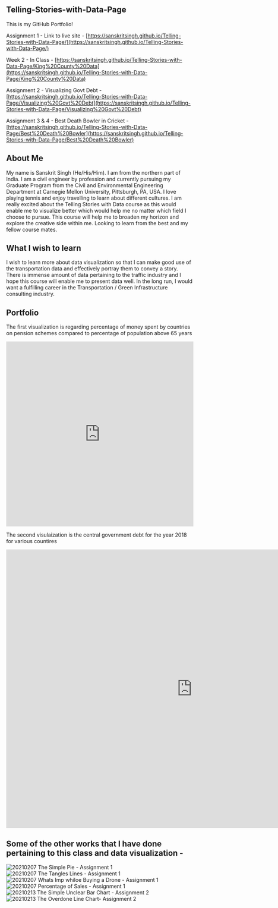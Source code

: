 ## Telling-Stories-with-Data-Page

This is my GitHub Portfolio!

Assignment 1 - Link to live site - [https://sanskritsingh.github.io/Telling-Stories-with-Data-Page/](https://sanskritsingh.github.io/Telling-Stories-with-Data-Page/)

Week 2 - In Class - [https://sanskritsingh.github.io/Telling-Stories-with-Data-Page/King%20County%20Data](https://sanskritsingh.github.io/Telling-Stories-with-Data-Page/King%20County%20Data)

Assignment 2 - Visualizing Govt Debt - [https://sanskritsingh.github.io/Telling-Stories-with-Data-Page/Visualizing%20Govt%20Debt](https://sanskritsingh.github.io/Telling-Stories-with-Data-Page/Visualizing%20Govt%20Debt)

Assignment 3 & 4 - Best Death Bowler in Cricket - [https://sanskritsingh.github.io/Telling-Stories-with-Data-Page/Best%20Death%20Bowler](https://sanskritsingh.github.io/Telling-Stories-with-Data-Page/Best%20Death%20Bowler)


## About Me

My name is Sanskrit Singh (He/His/Him). I am from the northern part of India. I am a civil engineer by profession and currently pursuing my Graduate Program from the Civil and Environmental Engineering Department at Carnegie Mellon University, Pittsburgh, PA, USA. I love playing tennis and enjoy travelling to learn about different cultures. I am really excited about the Telling Stories with Data course as this would enable me to visualize better which would help me no matter which field I choose to pursue. This course will help me to broaden my horizon and explore the creative side within me. Looking to learn from the best and my fellow course mates. 

## What I wish to learn

I wish to learn more about data visualization so that I can make good use of the transportation data and effectively portray them to convey a story. There is immense amount of data pertaining to the traffic industry and I hope this course will enable me to present data well. In the long run, I would want a fulfilling career in the Transportation / Green Infrastructure consulting industry.

## Portfolio

The first visualization is regarding percentage of money spent by countries on pension schemes compared to percentage of population above 65 years

<iframe title="Brazil's golden oldie blowout" aria-label="chart" id="datawrapper-chart-bi5le" src="https://datawrapper.dwcdn.net/bi5le/1/" scrolling="no" frameborder="0" style="width: 0; min-width: 100% !important; border: none;" height="498"></iframe><script type="text/javascript">!function(){"use strict";window.addEventListener("message",(function(a){if(void 0!==a.data["datawrapper-height"])for(var e in a.data["datawrapper-height"]){var t=document.getElementById("datawrapper-chart-"+e)||document.querySelector("iframe[src*='"+e+"']");t&&(t.style.height=a.data["datawrapper-height"][e]+"px")}}))}();
</script>

The second visulaization is the central government debt for the year 2018 for various countires

<iframe src="https://data.oecd.org/chart/6gMT" width="1000" height="750" style="border: 0" mozallowfullscreen="true" webkitallowfullscreen="true" allowfullscreen="true"><a href="https://data.oecd.org/chart/6gMT" target="_blank">OECD Chart: General government debt, Total, % of GDP, Annual, 2018</a></iframe>


## Some of the other works that I have done pertaining to this class and data visualization - 

![20210207 The Simple Pie - Assignment 1](https://user-images.githubusercontent.com/78463682/107310652-d3538880-6a5a-11eb-9642-7a56569ab945.png)
![20210207 The Tangles Lines - Assignment 1](https://user-images.githubusercontent.com/78463682/107310654-d3ec1f00-6a5a-11eb-9977-aa51f2c0cb09.jpg)
![20210207 Whats Imp whiloe Buying a Drone - Assignment 1](https://user-images.githubusercontent.com/78463682/107310656-d484b580-6a5a-11eb-8e07-c3432c1cab60.jpg)
![20210207 Percentage of Sales - Assignment 1](https://user-images.githubusercontent.com/78463682/107310657-d51d4c00-6a5a-11eb-9a44-c258b50a3d65.jpg)
![20210213 The Simple Unclear Bar Chart - Assignment 2](https://user-images.githubusercontent.com/78463682/108584766-e0e9f780-7311-11eb-8cd8-5519f8222579.png)
![20210213 The Overdone Line Chart- Assignment 2](https://user-images.githubusercontent.com/78463682/108584769-e5aeab80-7311-11eb-9b49-00e240cbb2fd.png)
